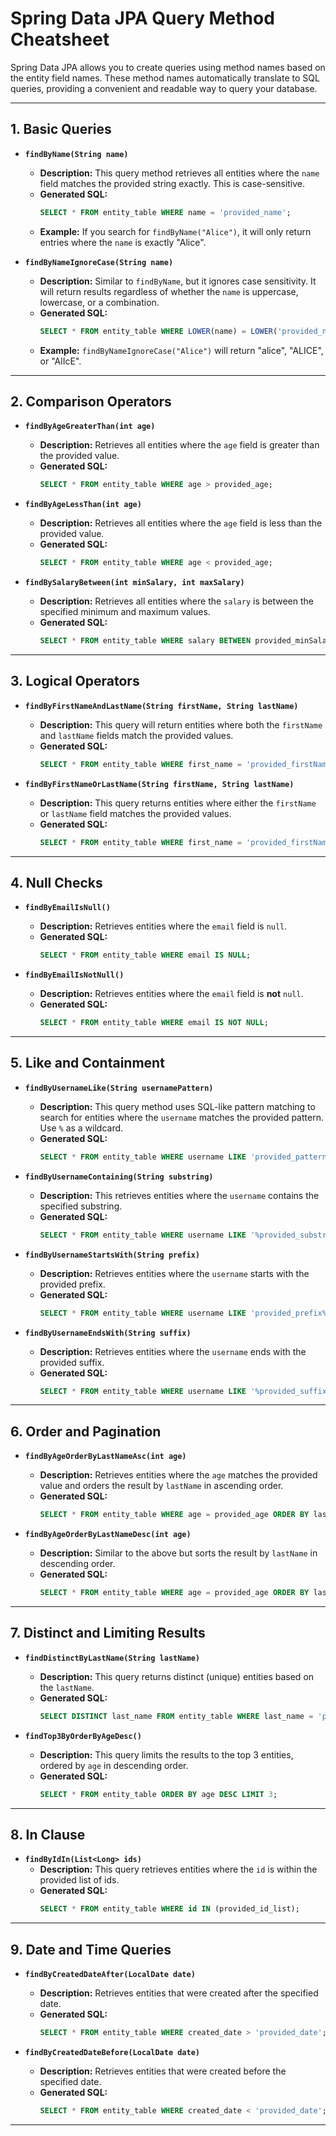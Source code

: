 # Spring Data JPA Query Method Cheatsheet

Spring Data JPA allows you to create queries using method names based on the entity field names. These method names automatically translate to SQL queries, providing a convenient and readable way to query your database.

---

## 1. **Basic Queries**

- **`findByName(String name)`**
    - **Description:** This query method retrieves all entities where the `name` field matches the provided string exactly. This is case-sensitive.
    - **Generated SQL:**
      ```sql
      SELECT * FROM entity_table WHERE name = 'provided_name';
      ```
    - **Example:** If you search for `findByName("Alice")`, it will only return entries where the `name` is exactly "Alice".

- **`findByNameIgnoreCase(String name)`**
    - **Description:** Similar to `findByName`, but it ignores case sensitivity. It will return results regardless of whether the `name` is uppercase, lowercase, or a combination.
    - **Generated SQL:**
      ```sql
      SELECT * FROM entity_table WHERE LOWER(name) = LOWER('provided_name');
      ```
    - **Example:** `findByNameIgnoreCase("Alice")` will return "alice", "ALICE", or "AlIcE".

---

## 2. **Comparison Operators**

- **`findByAgeGreaterThan(int age)`**
    - **Description:** Retrieves all entities where the `age` field is greater than the provided value.
    - **Generated SQL:**
      ```sql
      SELECT * FROM entity_table WHERE age > provided_age;
      ```

- **`findByAgeLessThan(int age)`**
    - **Description:** Retrieves all entities where the `age` field is less than the provided value.
    - **Generated SQL:**
      ```sql
      SELECT * FROM entity_table WHERE age < provided_age;
      ```

- **`findBySalaryBetween(int minSalary, int maxSalary)`**
    - **Description:** Retrieves all entities where the `salary` is between the specified minimum and maximum values.
    - **Generated SQL:**
      ```sql
      SELECT * FROM entity_table WHERE salary BETWEEN provided_minSalary AND provided_maxSalary;
      ```

---

## 3. **Logical Operators**

- **`findByFirstNameAndLastName(String firstName, String lastName)`**
    - **Description:** This query will return entities where both the `firstName` and `lastName` fields match the provided values.
    - **Generated SQL:**
      ```sql
      SELECT * FROM entity_table WHERE first_name = 'provided_firstName' AND last_name = 'provided_lastName';
      ```

- **`findByFirstNameOrLastName(String firstName, String lastName)`**
    - **Description:** This query returns entities where either the `firstName` or `lastName` field matches the provided values.
    - **Generated SQL:**
      ```sql
      SELECT * FROM entity_table WHERE first_name = 'provided_firstName' OR last_name = 'provided_lastName';
      ```

---

## 4. **Null Checks**

- **`findByEmailIsNull()`**
    - **Description:** Retrieves entities where the `email` field is `null`.
    - **Generated SQL:**
      ```sql
      SELECT * FROM entity_table WHERE email IS NULL;
      ```

- **`findByEmailIsNotNull()`**
    - **Description:** Retrieves entities where the `email` field is **not** `null`.
    - **Generated SQL:**
      ```sql
      SELECT * FROM entity_table WHERE email IS NOT NULL;
      ```

---

## 5. **Like and Containment**

- **`findByUsernameLike(String usernamePattern)`**
    - **Description:** This query method uses SQL-like pattern matching to search for entities where the `username` matches the provided pattern. Use `%` as a wildcard.
    - **Generated SQL:**
      ```sql
      SELECT * FROM entity_table WHERE username LIKE 'provided_pattern';
      ```

- **`findByUsernameContaining(String substring)`**
    - **Description:** This retrieves entities where the `username` contains the specified substring.
    - **Generated SQL:**
      ```sql
      SELECT * FROM entity_table WHERE username LIKE '%provided_substring%';
      ```

- **`findByUsernameStartsWith(String prefix)`**
    - **Description:** Retrieves entities where the `username` starts with the provided prefix.
    - **Generated SQL:**
      ```sql
      SELECT * FROM entity_table WHERE username LIKE 'provided_prefix%';
      ```

- **`findByUsernameEndsWith(String suffix)`**
    - **Description:** Retrieves entities where the `username` ends with the provided suffix.
    - **Generated SQL:**
      ```sql
      SELECT * FROM entity_table WHERE username LIKE '%provided_suffix';
      ```

---

## 6. **Order and Pagination**

- **`findByAgeOrderByLastNameAsc(int age)`**
    - **Description:** Retrieves entities where the `age` matches the provided value and orders the result by `lastName` in ascending order.
    - **Generated SQL:**
      ```sql
      SELECT * FROM entity_table WHERE age = provided_age ORDER BY last_name ASC;
      ```

- **`findByAgeOrderByLastNameDesc(int age)`**
    - **Description:** Similar to the above but sorts the result by `lastName` in descending order.
    - **Generated SQL:**
      ```sql
      SELECT * FROM entity_table WHERE age = provided_age ORDER BY last_name DESC;
      ```

---

## 7. **Distinct and Limiting Results**

- **`findDistinctByLastName(String lastName)`**
    - **Description:** This query returns distinct (unique) entities based on the `lastName`.
    - **Generated SQL:**
      ```sql
      SELECT DISTINCT last_name FROM entity_table WHERE last_name = 'provided_lastName';
      ```

- **`findTop3ByOrderByAgeDesc()`**
    - **Description:** This query limits the results to the top 3 entities, ordered by `age` in descending order.
    - **Generated SQL:**
      ```sql
      SELECT * FROM entity_table ORDER BY age DESC LIMIT 3;
      ```

---

## 8. **In Clause**

- **`findByIdIn(List<Long> ids)`**
    - **Description:** This query retrieves entities where the `id` is within the provided list of ids.
    - **Generated SQL:**
      ```sql
      SELECT * FROM entity_table WHERE id IN (provided_id_list);
      ```

---

## 9. **Date and Time Queries**

- **`findByCreatedDateAfter(LocalDate date)`**
    - **Description:** Retrieves entities that were created after the specified date.
    - **Generated SQL:**
      ```sql
      SELECT * FROM entity_table WHERE created_date > 'provided_date';
      ```

- **`findByCreatedDateBefore(LocalDate date)`**
    - **Description:** Retrieves entities that were created before the specified date.
    - **Generated SQL:**
      ```sql
      SELECT * FROM entity_table WHERE created_date < 'provided_date';
      ```

---
